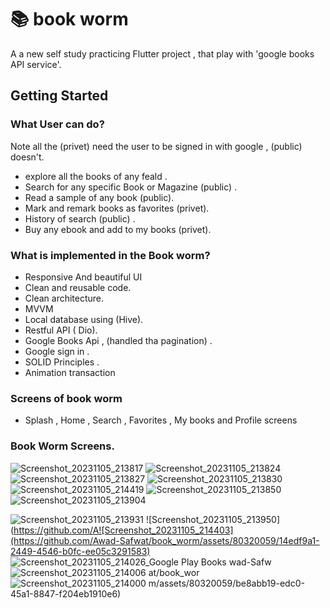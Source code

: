  
# :books: book worm

A a new self study practicing Flutter project , that play with 'google books API service'.

## Getting Started

### What User can do?
Note all the (privet) need the user to be signed in with google , (public) doesn't.
- explore all the books of any feald .
- Search for any specific Book or Magazine (public) .
- Read a sample of any book (public).
- Mark and remark books as favorites  (privet).
- History of search (public) .
- Buy any ebook and add to my books (privet).
 ### What is implemented in the Book worm?
  - Responsive And beautiful UI
  - Clean and reusable code.
  - Clean architecture.
  - MVVM
  - Local database using (Hive).
  - Restful API ( Dio).
  - Google Books Api , (handled tha pagination) .
  - Google sign in .
  - SOLID Principles .
  - Animation transaction
    
### Screens of book worm
- Splash , Home , Search , Favorites , My books and Profile screens

### Book Worm Screens.


![Screenshot_20231105_213817](https://github.com/Awad-Safwat/book_worm/assets/80320059/658d96f2-5d21-4021-bf9a-9c374364e8e6)
![Screenshot_20231105_213824](https://github.com/Awad-Safwat/book_worm/assets/80320059/a4f8ce21-0d9d-4b4b-b51d-c9dd67d6144d)
![Screenshot_20231105_213827](https://github.com/Awad-Safwat/book_worm/assets/80320059/d51824ce-a62c-44e5-aed9-59788be36148)
![Screenshot_20231105_213830](https://github.com/Awad-Safwat/book_worm/assets/80320059/04c7be54-8307-46c2-b895-cfa7277c899e)
![Screenshot_20231105_214419](https://github.com/Awad-Safwat/book_worm/assets/80320059/ad89521b-a93d-4d22-bed7-33189cae707a)
![Screenshot_20231105_213850](https://github.com/Awad-Safwat/book_worm/assets/80320059/9bfee7c2-3901-4911-a8a3-e8d629c9bcda)![Screenshot_20231105_213904](https://github.com/Awad-Safwat/book_worm/assets/80320059/f602d7f0-86e7-4f04-a378-403780ce1c97)

![Screenshot_20231105_213931](https://github.com/Awad-Safwat/book_worm/assets/80320059/d4db66cf-0d8d-455f-8f36-9b99b3b76279)
![Screenshot_20231105_213950](https://github.com/A![Screenshot_20231105_214403](https://github.com/Awad-Safwat/book_worm/assets/80320059/14edf9a1-2449-4546-b0fc-ee05c3291583)
![Screenshot_20231105_214026_Google Play Books](https://github.com/Awad-Safwat/book_worm/assets/80320059/3acb45b8-149e-48fe-86e6-3891828949c3)
wad-Safw![Screenshot_20231105_214006](https://github.com/Awad-Safwat/book_worm/assets/80320059/a67af209-701b-4669-836f-cee962f7b7c1)
at/book_wor![Screenshot_20231105_214000](https://github.com/Awad-Safwat/book_worm/assets/80320059/2ea23bd1-2fe0-4766-94d3-3dd07a67975d)
m/assets/80320059/be8abb19-edc0-45a1-8847-f204eb1910e6)
